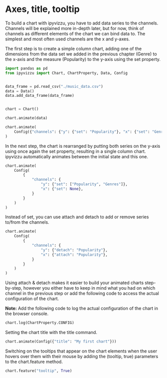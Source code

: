 # Axes, title, tooltip

To build a chart with ipyvizzu, you have to add data series to the channels.
Channels will be explained more in-depth later, but for now, think of channels
as different elements of the chart we can bind data to. The simplest and most
often used channels are the x and y-axes.

The first step is to create a simple column chart, adding one of the dimensions
from the data set we added in the previous chapter (Genre) to the x-axis and the
measure (Popularity) to the y-axis using the set property.

```python
import pandas as pd
from ipyvizzu import Chart, ChartProperty, Data, Config


data_frame = pd.read_csv("./music_data.csv")
data = Data()
data.add_data_frame(data_frame)


chart = Chart()

chart.animate(data)

chart.animate(
    Config({"channels": {"y": {"set": "Popularity"}, "x": {"set": "Genres"}}})
)
```

<div id="tutorial_01"></div>

In the next step, the chart is rearranged by putting both series on the y-axis
using once again the set property, resulting in a single column chart. ipyvizzu
automatically animates between the initial state and this one.

```python
chart.animate(
    Config(
        {
            "channels": {
                "y": {"set": ["Popularity", "Genres"]},
                "x": {"set": None},
            }
        }
    )
)
```

<div id="tutorial_02"></div>

Instead of set, you can use attach and detach to add or remove series to/from
the channels.

```python
chart.animate(
    Config(
        {
            "channels": {
                "y": {"detach": "Popularity"},
                "x": {"attach": "Popularity"},
            }
        }
    )
)
```

<div id="tutorial_03"></div>

Using attach & detach makes it easier to build your animated charts
step-by-step, however you either have to keep in mind what you had on which
channel in the previous step or add the following code to access the actual
configuration of the chart.

**Note:** Add the following code to log the actual configuration of the chart in
the browser console.

```python
chart.log(ChartProperty.CONFIG)
```

Setting the chart title with the title command.

```python
chart.animate(Config({"title": "My first chart"}))
```

<div id="tutorial_04"></div>

Switching on the tooltips that appear on the chart elements when the user hovers
over them with their mouse by adding the (tooltip, true) parameters to the
chart.feature method.

```python
chart.feature("tooltip", True)
```

<div id="tutorial_05"></div>

<script src="./axes_title_tooltip.js"></script>
